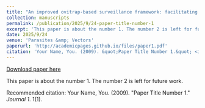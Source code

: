 ```yaml
---
title: "An improved ovitrap-based surveillance framework: facilitating cost-efficient monitoring and efficacy assessment of integrated vector management strategies for dengue outbreak control"
collection: manuscripts
permalink: /publication/2025/9/24-paper-title-number-1
excerpt: 'This paper is about the number 1. The number 2 is left for future work.'
date: 2025/9/24
venue: 'Parasites &amp; Vectors'
paperurl: 'http://academicpages.github.io/files/paper1.pdf'
citation: 'Your Name, You. (2009). &quot;Paper Title Number 1.&quot; <i>Journal 1</i>. 1(1).'
---
```


<a href='http://academicpages.github.io/files/paper1.pdf'>Download paper here</a>

This paper is about the number 1. The number 2 is left for future work.

Recommended citation: Your Name, You. (2009). "Paper Title Number 1." <i>Journal 1</i>. 1(1).